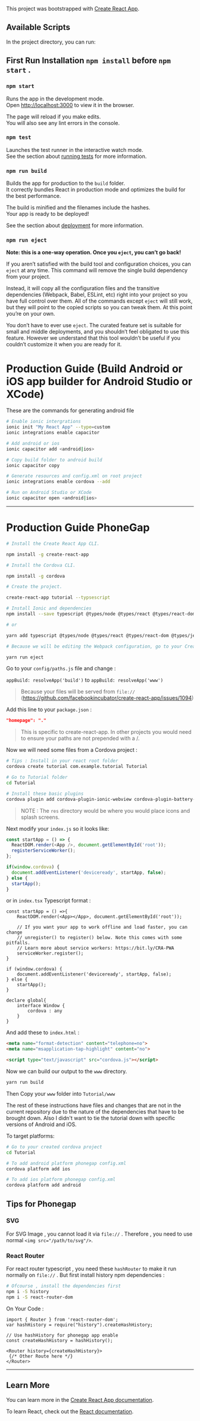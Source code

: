This project was bootstrapped with [Create React App](https://github.com/facebook/create-react-app).


## Available Scripts

In the project directory, you can run:

## First Run Installation `npm install` before `npm start` .

### `npm start`

Runs the app in the development mode.<br>
Open [http://localhost:3000](http://localhost:3000) to view it in the browser.

The page will reload if you make edits.<br>
You will also see any lint errors in the console.

### `npm test`

Launches the test runner in the interactive watch mode.<br>
See the section about [running tests](https://facebook.github.io/create-react-app/docs/running-tests) for more information.

### `npm run build`

Builds the app for production to the `build` folder.<br>
It correctly bundles React in production mode and optimizes the build for the best performance.

The build is minified and the filenames include the hashes.<br>
Your app is ready to be deployed!

See the section about [deployment](https://facebook.github.io/create-react-app/docs/deployment) for more information.

### `npm run eject`

**Note: this is a one-way operation. Once you `eject`, you can’t go back!**

If you aren’t satisfied with the build tool and configuration choices, you can `eject` at any time. This command will remove the single build dependency from your project.

Instead, it will copy all the configuration files and the transitive dependencies (Webpack, Babel, ESLint, etc) right into your project so you have full control over them. All of the commands except `eject` will still work, but they will point to the copied scripts so you can tweak them. At this point you’re on your own.

You don’t have to ever use `eject`. The curated feature set is suitable for small and middle deployments, and you shouldn’t feel obligated to use this feature. However we understand that this tool wouldn’t be useful if you couldn’t customize it when you are ready for it.

# Production Guide (Build Android or iOS app builder for Android Studio or XCode)

These are the commands for generating android file
```bash
# Enable ionic intergrations
ionic init "My React App" --type=custom
ionic integrations enable capacitor

# Add android or ios
ionic capacitor add <android|ios>

# Copy build folder to android build
ionic capacitor copy

# Generate resources and config.xml on root project
ionic integrations enable cordova --add

# Run on Android Studio or XCode
ionic capacitor open <android|ios>
```
---
# Production Guide PhoneGap
```bash
# Install the Create React App CLI.

npm install -g create-react-app

# Install the Cordova CLI.

npm install -g cordova

# Create the project.

create-react-app tutorial --typsescript

# Install Ionic and dependencies
npm install --save typescript @types/node @types/react @types/react-dom @types/jest @ionic/core @ionic/react

# or

yarn add typescript @types/node @types/react @types/react-dom @types/jest @ionic/core @ionic/react

# Because we will be editing the Webpack configuration, go to your Create React App project directory and run:

yarn run eject
```

Go to your `config/paths.js` file and change :

`appBuild: resolveApp('build')` to `appBuild: resolveApp('www')`

> Because your files will be served from `file://` (https://github.com/facebookincubator/create-react-app/issues/1094)

Add this line to your `package.json` :

```json
"homepage": "."
```

> This is specific to create-react-app. In other projects you would need to ensure your paths are not prepended with a /.

Now we will need some files from a Cordova project :

```bash
# Tips : Install in your react root folder
cordova create tutorial com.example.tutorial Tutorial

# Go to Tutorial folder
cd Tutorial

# Install these basic plugins
cordova plugin add cordova-plugin-ionic-webview cordova-plugin-battery-status cordova-plugin-media-capture cordova-plugin-camera cordova-plugin-contacts cordova-plugin-device-motion cordova-plugin-console cordova-plugin-device cordova-plugin-device-orientation cordova-plugin-dialogs cordova-plugin-file cordova-plugin-file-transfer cordova-plugin-geolocation cordova-plugin-globalization cordova-plugin-inappbrowser cordova-plugin-media cordova-plugin-network-information cordova-plugin-splashscreen cordova-plugin-statusbar cordova-plugin-vibration cordova-plugin-whitelist
```
> NOTE : The `res` directory would be where you would place icons and splash screens.

Next modify your `index.js` so it looks like:
```js
const startApp = () => {
  ReactDOM.render(<App />, document.getElementById('root'));
  registerServiceWorker();
};

if(window.cordova) {
  document.addEventListener('deviceready', startApp, false);
} else {
  startApp();
}
```

or in `index.tsx` Typescript format :
```tsx
const startApp = () =>{
    ReactDOM.render(<App></App>, document.getElementById('root'));

    // If you want your app to work offline and load faster, you can change
    // unregister() to register() below. Note this comes with some pitfalls.
    // Learn more about service workers: https://bit.ly/CRA-PWA
    serviceWorker.register();
}

if (window.cordova) {
    document.addEventListener('deviceready', startApp, false);
} else {
    startApp();
}

declare global{
    interface Window {
        cordova : any
    }
}
```

And add these to `index.html` :
```html
<meta name="format-detection" content="telephone=no">
<meta name="msapplication-tap-highlight" content="no">

<script type="text/javascript" src="cordova.js"></script>
```

Now we can build our output to the `www` directory.

```bash
yarn run build
```

Then Copy your `www` folder into `Tutorial/www`

The rest of these instructions have files and changes that are not in the current repository due to the nature of the dependencies that have to be brought down. Also I didn't want to tie the tutorial down with specific versions of Android and iOS.

To target platforms:
```bash
# Go to your created cordova project
cd Tutorial

# To add android platform phonegap config.xml
cordova platform add ios

# To add ios platform phonegap config.xml
cordova platform add android
```

## Tips for Phonegap

### SVG

For SVG Image , you cannot load it via `file://` . Therefore , you need to use normal `<img src="/path/to/svg"/>`.

### React Router
For react router typescript , you need these `hashRouter` to make it run normally on `file://` . But first install history npm dependencies :

```bash
# Ofcourse , install the dependencies first
npm i -S history
npm i -S react-router-dom
```
On Your Code :

```tsx
import { Router } from 'react-router-dom';
var hashHistory = require("history").createHashHistory;

// Use hashHistory for phonegap app enable
const createHashHistory = hashHistory();

<Router history={createHashHistory}>
 {/* Other Route here */}
</Router>
```
---

## Learn More

You can learn more in the [Create React App documentation](https://facebook.github.io/create-react-app/docs/getting-started).

To learn React, check out the [React documentation](https://reactjs.org/).
